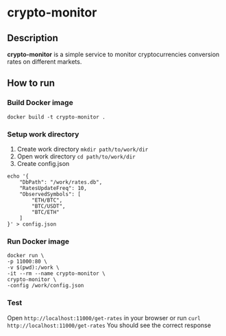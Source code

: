 # crypto-monitor
## Description
**crypto-monitor** is a simple service to monitor cryptocurrencies conversion rates on different markets.
## How to run
### Build Docker image
`docker build -t crypto-monitor .`
### Setup work directory
1. Create work directory `mkdir path/to/work/dir`
2. Open work directory `cd path/to/work/dir`
3. Create config.json
```
echo '{
    "DbPath": "/work/rates.db",
    "RatesUpdateFreq": 10,
    "ObservedSymbols": [
        "ETH/BTC",
        "BTC/USDT",
        "BTC/ETH"
    ]
}' > config.json
```
### Run Docker image
```
docker run \
-p 11000:80 \
-v $(pwd):/work \
-it --rm --name crypto-monitor \
crypto-monitor \
-config /work/config.json
```
### Test
Open `http://localhost:11000/get-rates` in your browser or run `curl http://localhost:11000/get-rates`
You should see the correct response

